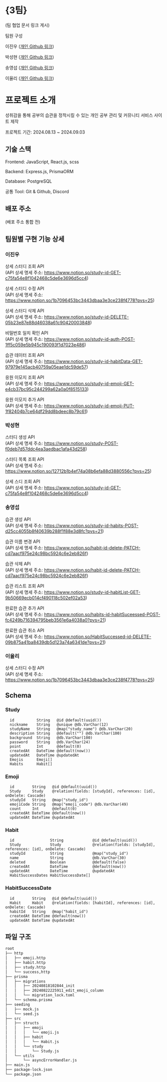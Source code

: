 {3팀}
==========
(팀 협업 문서 링크 게시)

팀원 구성

이진우 ([개인 Github 링크](https://github.com/ajantang))

박성현 ([개인 Github 링크](https://github.com/wxy0415))

송영섭 ([개인 Github 링크](https://github.com/songyoungsub))

이율리 ([개인 Github 링크](https://github.com/yoorli))

# 프로젝트 소개

성취감을 통해 공부의 습관을 정착시킬 수 있는 개인 공부 관리 및 커뮤니티 서비스 사이트 제작


프로젝트 기간: 2024.08.13 ~ 2024.09.03

## 기술 스택

Frontend: JavaScript, React.js, scss

Backend: Express.js, PrismaORM

Database: PostgreSQL

공통 Tool: Git & Github, Discord

## 배포 주소

(배포 주소 통합 전)

## 팀원별 구현 기능 상세

### 이진우

상세 스터디 조회 API   
(API 상세 명세 주소: https://www.notion.so/study-id-GET-c75fa54e8f1042468c5de6e3696d5cc4)

상세 스터디 수정 API   
(API 상세 명세 주소: https://www.notion.so/1b7096453bc3443dbaa3e3ce238f4778?pvs=25)

상세 스터디 삭제 API   
(API 상세 명세 주소: https://www.notion.so/study-id-DELETE-05b23e87e88d46038a61c90420003848)

비밀번호 일치 확인 API   
(API 상세 명세 주소: https://www.notion.so/study-id-auth-POST-1ff5c059e5b945c190093f1d7023e486)

습관 데이터 조회 API   
(API 상세 명세 주소: https://www.notion.so/study-id-habitData-GET-97979e145acb40759a05eae1dc59de57)

응원 이모지 조회 API   
(API 상세 명세 주소: https://www.notion.so/study-id-emoji-GET-e4cb37bc95c244299a62a0a0f8515133)

응원 이모지 추가 API   
(API 상세 명세 주소: https://www.notion.so/study-id-emoji-PUT-1f82404b7ce64df29dd8bdeec8b79c61)

### 박성현

스터디 생성 API    
(API 상세 명세 주소: https://www.notion.so/study-POST-f0deb7d57ddc4ea3aedbac1afa43d258)

스터디 목록 조회 API   
(API 상세 명세 주소: https://www.notion.so/12712b1b4ef74a08b6efa88d3880556c?pvs=25)

상세 스디 조회 API   
(API 상세 명세 주소: https://www.notion.so/study-id-GET-c75fa54e8f1042468c5de6e3696d5cc4)

### 송영섭

습관 생성 API   
(API 상세 명세 주소: https://www.notion.so/study-id-habits-POST-d25cc4055b8f40639b288f1f88e3d8fc?pvs=21)

습관 이름 변경 API   
(API 상세 명세 주소: https://www.notion.so/habit-id-delete-PATCH-cd7aacf975e24c98bc5924c6e2eb826f)

습관 삭제 APi   
(API 상세 명세 주소: https://www.notion.so/habit-id-delete-PATCH-cd7aacf975e24c98bc5924c6e2eb826f)

습관 리스트 조회 API   
(API 상세 명세 주소: https://www.notion.so/study-id-habitList-GET-9b50669ecb014cf490118c502ef02a53)

완료한 습관 추가 API   
(API 상세 명세 주소: https://www.notion.so/habits-id-habitSuceessed-POST-fc4249b716394795beb3561e6a4038a0?pvs=21)

완료한 습관 취소 API   
(API 상세 명세 주소: https://www.notion.so/HabitSuccessed-id-DELETE-09b875a41ba8439db5d123a74a6341de?pvs=21)

### 이율리

상세 스터디 수정 API   
(API 상세 명세 주소: https://www.notion.so/1b7096453bc3443dbaa3e3ce238f4778?pvs=25)

## Schema

### Study

```
  id          String   @id @default(uuid())   
  nickname    String   @unique @db.VarChar(12)   
  studyName   String   @map("study_name") @db.VarChar(20)   
  description String   @default("") @db.VarChar(100)   
  background  String   @db.VarChar(100)   
  password    String   @db.VarChar(24)   
  point       Int      @default(0)   
  createdAt   DateTime @default(now())   
  updatedAt   DateTime @updatedAt   
  Emojis      Emoji[]   
  Habits      Habit[]
```

### Emoji

```
  id        String   @id @default(uuid())   
  Study     Study    @relation(fields: [studyId], references: [id], onDelete: Cascade)   
  studyId   String   @map("study_id")   
  emojiCode String   @map("emoji_code") @db.VarChar(49)   
  count     Int      @default(0)   
  createdAt DateTime @default(now())   
  updatedAt DateTime @updatedAt   
```

### Habit

```
  id                String             @id @default(uuid())   
  Study             Study              @relation(fields: [studyId], references: [id], onDelete: Cascade)   
  studyId           String             @map("study_id")   
  name              String             @db.VarChar(30)   
  deleted           Boolean            @default(false)   
  createdAt         DateTime           @default(now())   
  updatedAt         DateTime           @updatedAt   
  HabitSuccessDates HabitSuccessDate[]   
```

### HabitSuccessDate

```
  id        String   @id @default(uuid())   
  Habit     Habit    @relation(fields: [habitId], references: [id], onDelete: Cascade)   
  habitId   String   @map("habit_id")   
  createdAt DateTime @default(now())   
  updatedAt DateTime @updatedAt   
```

## 파일 구조

```bash
root
├── http
│   ├── emoji.http
│   ├── habit.http
│   ├── study.http
│   └── success,http
├── prisma
│   ├── migrations
│   │   ├── 20240818102844_init
│   │   ├── 20240822225911_edit_emoji_column
│   │   └── migration_lock.toml
│   └── schema.prisma
├── seeding
│   ├── mock.js
│   └── seed.js
├── src
│   ├── structs
│   │   ├── emoji
│   │   │   └── emoji.js
│   │   ├── habit
│   │   │   └── Habit.js
│   │   └── study
│   │       └── Study.js
│   └── utils
│       └── asyncErrorHandler.js
├── main.js
├── package-lock.json
└── package.json
``` 
